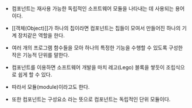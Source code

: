 - 컴포넌트는 재사용 가능한 독립적인 소프트웨어 모듈을 나타내는 데 사용되는 용어이다.
- [[객체(Object)]]가 하나의 칩이라면 컴포넌트는 칩들이 모여서 만들어진 하나의 기계 장치같은 역할을 한다.

- 여러 개의 프로그램 함수들을 모아 하나의 특정한 기능을 수행할 수 있도록 구성한 작은 기능적 단위를 말한다. 

- 컴포넌트를 이용하면 소프트웨어 개발을 마치 레고(Lego) 블록을 쌓듯이 조립식으로 쉽게 할 수 있다. 
- 따라서 모듈(module)이라고도 한다.
- 또한 컴포넌트는 구성요소 라는 뜻으로 컴포넌트는 독립적인 단위 모듈이다.




